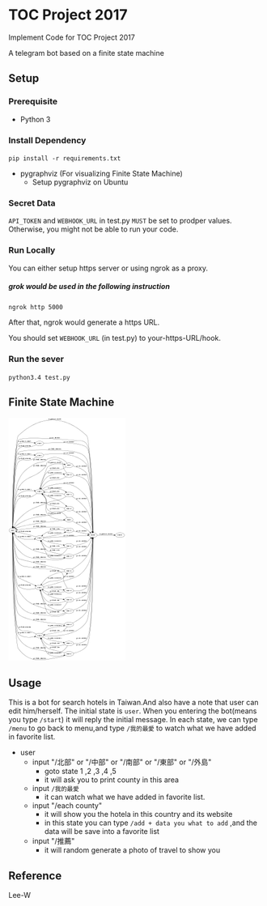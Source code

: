 TOC Project 2017
==========================
Implement Code for TOC Project 2017

A telegram bot based on a finite state machine

Setup
-------
### Prerequisite
* Python 3
### Install Dependency
`pip install -r requirements.txt`
* pygraphviz (For visualizing Finite State Machine)
   * Setup pygraphviz on Ubuntu
### Secret Data
`API_TOKEN` and `WEBHOOK_URL` in test.py `MUST` be set to prodper values. Otherwise, you might not be able to run your code.

### Run Locally
  You can either setup https server or using ngrok as a proxy.

  ##### grok would be used in the following instruction

  `ngrok http 5000`
  
  After that, ngrok would generate a https URL.

  You should set `WEBHOOK_URL` (in test.py) to your-https-URL/hook.
 
### Run the sever
`python3.4 test.py`

Finite State Machine
---------------------
![fsm.png](image/fsm.dot.png)

Usage
------------
This is a bot for search hotels in Taiwan.And also have a note that user can edit him/herself.
The initial state is `user`. When you entering the bot(means you type `/start`)
it will reply the initial message.
In each state, we can type `/menu` to go back to menu,and type `/我的最愛` to watch what
we have added in favorite list.
* user
  * input  "/北部" or "/中部" or "/南部" or "/東部" or "/外島"
    * goto state 1 ,2 ,3 ,4 ,5
    * it will ask you to print county in this area
  * input `/我的最愛`  
    * it can watch what we have added in favorite list.
  * input "/each county"
    * it will show you the hotela in this country and its website
    * in this state you can type `/add + data you what to add` ,and the data will be save into a favorite list
  * input "/推薦" 
    * it will random generate a photo of travel to show you


Reference
------------
Lee-W
